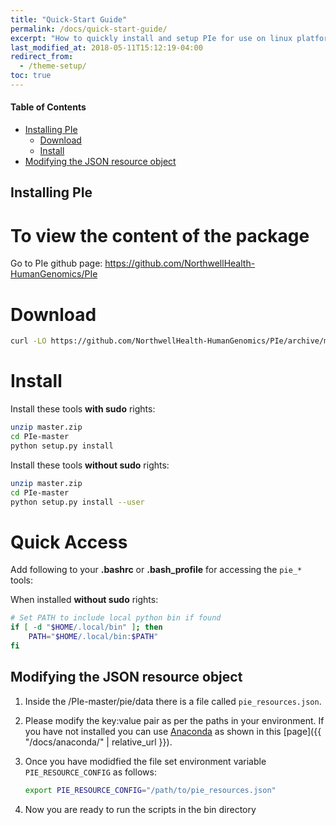 ```yaml
---
title: "Quick-Start Guide"
permalink: /docs/quick-start-guide/
excerpt: "How to quickly install and setup PIe for use on linux platform."
last_modified_at: 2018-05-11T15:12:19-04:00
redirect_from:
  - /theme-setup/
toc: true
---
```


[^structure]: See [**Structure** page]({{ "/docs/structure/" | relative_url }}) for a list of files and what they do.
[^anaconda]: See [**Anaconda** page]({{ "/docs/anaconda/" | relative_url }}) for installing miniconda and using bioconda for bioinformatics tools.

#### Table of Contents

- [Installing PIe](#installing-anaconda)
	- [Download](#download)
	- [Install](#install)
- [Modifying the JSON resource object](#modifying-the-json-resource-object)

## Installing PIe

To view the content of the package
==================================

Go to PIe github page: <https://github.com/NorthwellHealth-HumanGenomics/PIe>

Download
========



```bash
curl -LO https://github.com/NorthwellHealth-HumanGenomics/PIe/archive/master.zip
```

Install
=======

Install these tools **with sudo** rights:

```bash
unzip master.zip
cd PIe-master
python setup.py install
```

Install these tools **without sudo** rights:

```bash
unzip master.zip
cd PIe-master
python setup.py install --user
```

Quick Access
============

Add following to your **.bashrc** or **.bash_profile** for accessing the `pie_*` tools:

When installed **without sudo** rights:

```bash
# Set PATH to include local python bin if found
if [ -d "$HOME/.local/bin" ]; then
    PATH="$HOME/.local/bin:$PATH"
fi
```

## Modifying the JSON resource object

1. Inside the /PIe-master/pie/data there is a file called `pie_resources.json`.
2. Please modify the key:value pair as per the paths in your environment. If you have not installed you can use [Anaconda](http://docs.continuum.io/anaconda/) as shown in this [page]({{ "/docs/anaconda/" | relative_url }}).
3. Once you have modidfied the file set environment variable `PIE_RESOURCE_CONFIG` as follows:
    ```bash
    export PIE_RESOURCE_CONFIG="/path/to/pie_resources.json"
    ```

4. Now you are ready to run the scripts in the bin directory